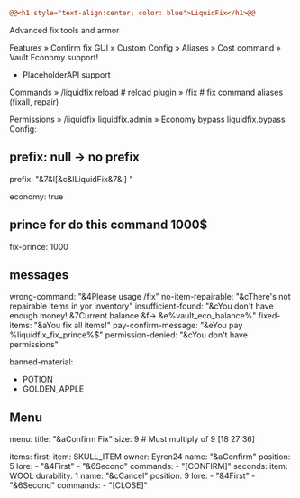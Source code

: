 ```diff
@@<h1 style="text-align:center; color: blue">LiquidFix</h1>@@
```
Advanced fix tools and armor


Features
» Confirm fix GUI
» Custom Config
» Aliases
» Cost command
» Vault Economy support!
+ PlaceholderAPI support

Commands
» /liquidfix reload # reload plugin
» /fix # fix command aliases (fixall, repair)

Permissions
» /liquidfix liquidfix.admin
» Economy bypass liquidfix.bypass
Config:

## prefix: null -> no prefix
prefix: "&7&l[&c&lLiquidFix&7&l] "

economy: true
## prince for do this command 1000$
fix-prince: 1000

## messages
wrong-command: "&4Please usage /fix"
no-item-repairable: "&cThere's not repairable items in yor inventory"
insufficient-found: "&cYou don't have enough money! &7Current balance &f-> &e%vault_eco_balance%"
fixed-items: "&aYou fix all items!"
pay-confirm-message: "&eYou pay %liquidfix_fix_prince%$"
permission-denied: "&cYou don't have permissions"

banned-material:
 - POTION
  - GOLDEN_APPLE

## Menu
menu:
  title: "&aConfirm Fix"
  size: 9 # Must multiply of 9 [18 27 36]

items:
  first:
    item: SKULL_ITEM
    owner: Eyren24
    name: "&aConfirm"
    position: 5
    lore:
     - "&4First"
      - "&6Second"
    commands:
     - "[CONFIRM]"
  seconds:
    item: WOOL
    durability: 1
    name: "&cCancel"
    position: 9
    lore:
     - "&4First"
      - "&6Second"
    commands:
     - "[CLOSE]"
